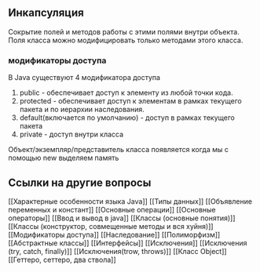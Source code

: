 ## Инкапсуляция

Сокрытие полей и методов работы с этими полями внутри объекта. Поля класса можно модифицировать только методами этого класса.
### модификаторы доступа

В Java существуют 4 модификатора доступа

1. public - обеспечивает доступ к элементу из любой точки кода.
2. protected - обеспечивает доступ к элементам в рамках текущего пакета и по иерархии наследования.
3. default(включается по умолчанию) - доступ в рамках текущего пакета
4. private - доступ внутри класса

Объект/экземпляр/представитель класса появляется когда мы с помощью new выделяем память

## Ссылки на другие вопросы

[[Характерные особенности языка Java]]
[[Типы данных]]
[[Объявление переменных и констант]]
[[Основные операции]]
[[Основные операторы]]
[[Ввод и вывод в java]]
[[Классы (основные понятия)]]
[[Классы (конструктор, совмещенные методы и вся хуйня)]]
[[Модификаторы доступа]]
[[Наследование]]
[[Полиморфизм]]
[[Абстрактные классы]]
[[Интерфейсы]]
[[Исключения]]
[[Исключения (try, catch, finally)]]
[[Исключения(trow, throws)]]
[[Класс Object]]
[[Геттеро, сеттеро, два ствола]]